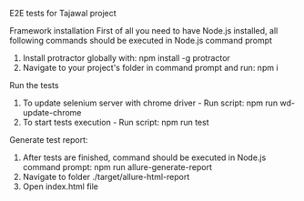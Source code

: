 E2E tests for Tajawal project

Framework installation
First of all you need to have Node.js installed, all following commands should be executed in Node.js command prompt 

1. Install protractor globally with:
npm install -g protractor
2. Navigate to your project's folder in command prompt and run:
npm i

Run the tests
1. To update selenium server with chrome driver - Run script:
npm run wd-update-chrome
2. To start tests execution - Run script:
npm run test

Generate test report:
1. After tests are finished, command should be executed in Node.js command prompt:
npm run allure-generate-report
2. Navigate to folder ./target/allure-html-report
3. Open index.html file

